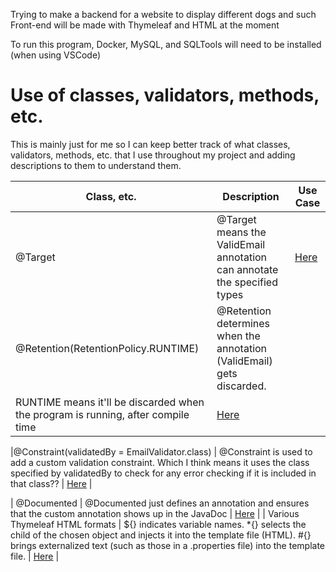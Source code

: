 Trying to make a backend for a website to display different dogs and such
Front-end will be made with Thymeleaf and HTML at the moment

To run this program, Docker, MySQL, and SQLTools will need to be installed (when using VSCode)

# Use of classes, validators, methods, etc. 
This is mainly just for me so I can keep better track of what classes, validators, methods, etc. that I use throughout my project and adding descriptions to them to understand them.

| Class, etc. | Description | Use Case |
| --- | --- | --- |
| @Target | @Target means the ValidEmail annotation can annotate the specified types | [Here](https://github.com/goob8079/Dogs-Spring-Boot/blob/2nd-branch/src/main/java/com/justice/dogs/login/ValidEmail.java#L14-L15) |
| @Retention(RetentionPolicy.RUNTIME) | @Retention determines when the annotation (ValidEmail) gets discarded. 
RUNTIME means it'll be discarded when the program is running, after compile time | [Here](https://github.com/goob8079/Dogs-Spring-Boot/blob/main/src/main/java/com/justice/dogs/login/ValidEmail.java#L17-L18) |

|@Constraint(validatedBy = EmailValidator.class) | @Constraint is used to add a custom validation constraint. 
Which I think means it uses the class specified by validatedBy to check for any error checking if it is included in that class?? | [Here](https://github.com/goob8079/Dogs-Spring-Boot/blob/main/src/main/java/com/justice/dogs/login/ValidEmail.java#L20-L21) |

| @Documented | @Documented just defines an annotation and ensures that the custom annotation shows up in the JavaDoc | [Here](https://github.com/goob8079/Dogs-Spring-Boot/blob/main/src/main/java/com/justice/dogs/login/ValidEmail.java#L22-L23) |
| Various Thymeleaf HTML formats | ${} indicates variable names.
*{} selects the child of the chosen object and injects it into the template file (HTML).
#{} brings externalized text (such as those in a .properties file) into the template file. | [Here](https://github.com/goob8079/Dogs-Spring-Boot/blob/main/src/main/resources/templates/registration.html) |

